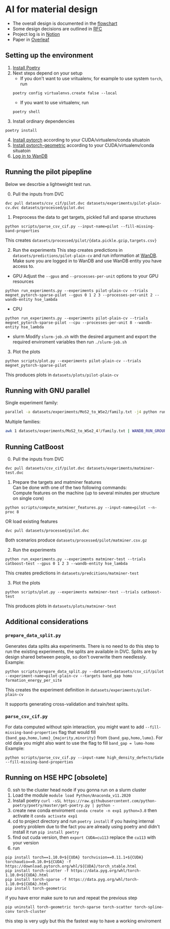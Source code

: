 # AI for material design
- The overall design is documented in the [flowchart](https://miro.com/welcomeonboard/eUdTWFNlaTZOZkc3NUlqd2o0TXB2QUUxRjFWVGxVcGtrWTJ5U01lbFZ1aFZxTFJRcUNyNG5NMjFaZkZ4S3pHRXwzMDc0NDU3MzU5MDMzOTQ0ODgx?invite_link_id=740759716756)
- Some design decisions are outlined in [RFC](https://docs.google.com/document/d/1Cc3772US-E73yQEMFn444OY9og9blKHpuP21sv9Gdxk/edit?usp=sharing)
- Project log is in [Notion](https://www.notion.so/AI-for-material-design-1f8f321d2ac54245a7af410d838929ae)
- Paper in [Overleaf](https://www.overleaf.com/project/61893015795e7b18e7979f53)

## Setting up the environment
1. [Install Poetry](https://python-poetry.org/docs/#installation)
2. Next steps depend on your setup
   - If you don't want to use vritualenv, for example to use system `torch`, run
   ```
   poetry config virtualenvs.create false --local
   ```
   - If you want to use virtualenv, run
   ```
   poetry shell
   ```
3. Install ordinary dependencies
```
poetry install
```
4. [Install pytorch](https://pytorch.org/) according to your CUDA/virtualenv/conda situatoin
5. [Install pytorch-geometric](https://pytorch-geometric.readthedocs.io/en/latest/notes/installation.html) according to your CUDA/virtualenv/conda situatoin
6. [Log in to WanDB](https://docs.wandb.ai/ref/cli/wandb-login)

## Running the pilot pipepline
Below we descrbie a lightweight test run.

0. Pull the inputs from DVC
```
dvc pull datasets/csv_cif/pilot.dvc datasets/experiments/pilot-plain-cv.dvc datasets/processed/pilot.dvc
```

1. Preprocess the data to get targets, pickled full and sparse structures
```
python scripts/parse_csv_cif.py --input-name=pilot --fill-missing-band-properties
```
This creates `datasets/processed/pilot/{data.pickle.gzip,targets.csv}`

2. Run the experiments
This step creates predictions in `datasets/predictions/pilot-plain-cv` and run information at [WanDB](https://wandb.ai/hse_lambda/ai4material_design). Make sure you are logged in to WanDB and use WanDB entity you have access to.
- GPU
   Adjust the `--gpus` and `--processes-per-unit` options to your GPU resources
```
python run_experiments.py --experiments pilot-plain-cv --trials megnet_pytorch-sparse-pilot --gpus 0 1 2 3 --processes-per-unit 2 --wandb-entity hse_lambda
```
- CPU
```
python run_experiments.py --experiments pilot-plain-cv --trials megnet_pytorch-sparse-pilot --cpu --processes-per-unit 8 --wandb-entity hse_lambda
```
- slurm
Modify `slurm-job.sh` with the desired argument and export the required enviroment variables then run `./slurm-job.sh`

3. Plot the plots
```
python scripts/plot.py --experiments pilot-plain-cv --trials megnet_pytorch-sparse-pilot
```
This produces plots in `datasets/plots/pilot-plain-cv`

## Running with GNU parallel
Single experiment family:
```bash
parallel -a datasets/experiments/MoS2_to_WSe2/family.txt -j4 python run_experiments.py --experiments {1} --trials megnet_pytorch-sparse-10 --gpus 0 --wandb-entity hse_lambda
```
Multiple families:
```bash
awk 1 datasets/experiments/MoS2_to_WSe2_4?/family.txt | WANDB_RUN_GROUP="MoS2_to_WSe2 $(date --rfc-3339=seconds)" parallel -j4 python run_experiments.py --experiments {} --trials megnet_pytorch-sparse-10 --gpus 0 --wandb-entity hse_lambda :::: -
```

## Running CatBoost
0. Pull the inputs from DVC
```
dvc pull datasets/csv_cif/pilot.dvc datasets/experiments/matminer-test.dvc
```

1. Prepare the targets and matminer features  
Can be done with one of the two following commands:  
Compute features on the machine (up to several minutes per structure on single core)
```
python scripts/compute_matminer_features.py --input-name=pilot --n-proc 8
```
OR load existing features
```
dvc pull datasets/processed/pilot.dvc
```
Both scenarios produce `datasets/processed/pilot/matminer.csv.gz`

2. Run the experiments
```
python run_experiments.py --experiments matminer-test --trials catboost-test --gpus 0 1 2 3 --wandb-entity hse_lambda   
```
This creates predictions in `datasets/predcitions/matminer-test`

3. Plot the plots
```
python scripts/plot.py --experiments matminer-test --trials catboost-test
```
This produces plots in `datasets/plots/matminer-test`

## Additional considerations
### `prepare_data_split.py`
Generates data splits aka experiments. There is no need to do this step to run the existing experiments, the splits are available in DVC. Splits are by design shared between people, so don't overwrite them needlessly. Example:
```
python scripts/prepare_data_split.py --datasets=datasets/csv_cif/pilot --experiment-name=pilot-plain-cv --targets band_gap homo formation_energy_per_site
```
This creates the experiment definition in `datasets/experiments/pilot-plain-cv`

It supports generating cross-validation and train/test splits.

### `parse_csv_cif.py`
For data computed without spin interaction, you might want to add `--fill-missing-band-properties` flag that would fill `{band_gap,homo,lumo}_{majority,minority}` from `{band_gap,homo,lumo}`. For old data you might also want to use the flag to fill `band_gap = lumo-homo` Example:
```
python scripts/parse_csv_cif.py --input-name high_density_defects/GaSe --fill-missing-band-properties
```

## Running on HSE HPC [obsolete]
0. ssh to the cluster head node if you gonna run on a slurm cluster
1. Load the module `module load Python/Anaconda_v11.2020`
2. Install poetry ```curl -sSL https://raw.githubusercontent.com/python-poetry/poetry/master/get-poetry.py | python -```
3. create new conda enviroment ```conda create -n exp1 python=3.8``` then activate it `conda activate exp1`
4. cd to project directory and run `poetry install` if you having internal poetry problem due to the fact you are already using poetry and didn't install it run ```pip install poetry```
5. find out cuda version, then `export CUDA=cu113` replace the `cu113` with your version
6. run
```
pip install torch==1.10.0+${CUDA} torchvision==0.11.1+${CUDA} torchaudio==0.10.0+${CUDA} -f https://download.pytorch.org/whl/${CUDA}/torch_stable.html
pip install torch-scatter -f https://data.pyg.org/whl/torch-1.10.0+${CUDA}.html
pip install torch-sparse -f https://data.pyg.org/whl/torch-1.10.0+${CUDA}.html
pip install torch-geometric
```
if you have error make sure to run and repeat the previous step
```
pip uninstall torch-geometric torch-sparse torch-scatter torch-spline-conv torch-cluster
```
this step is very ugly but this the fastest way to have a working enviroment
